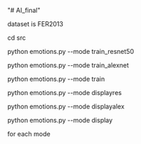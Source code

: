 "# AI_final" 

dataset is FER2013


cd src

python emotions.py --mode train_resnet50

python emotions.py --mode train_alexnet

python emotions.py --mode train

python emotions.py --mode displayres

python emotions.py --mode displayalex

python emotions.py --mode display




for each mode
